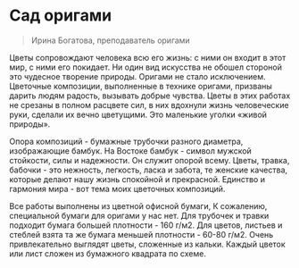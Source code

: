 # Сад оригами

> Ирина Богатова, преподаватель оригами

Цветы сопровождают человека всю его жизнь: с ними он входит в этот мир, с ними его покидает. Ни один вид искусства не обошел стороной это чудесное творение природы. Оригами не стало исключением. Цветочные композиции, выполненные в технике оригами, призваны дарить людям радость, вызывать добрые чувства. Цветы в этих работах не срезаны в полном расцвете сил, в них вдохнули жизнь человеческие руки, сделали их вечно цветущими. Это маленькие уголки «живой природы». 

Опора композиций - бумажные трубочки разного диаметра, изображающие бамбук. На Востоке бамбук - символ мужской стойкости, силы и надежности. Он служит опорой всему. Цветы, травка, бабочки - это нежность, легкость, ласка и забота, те женские качества, которые делают нашу жизнь спокойной и прекрасной. Единство и гармония мира - вот тема моих цветочных композиций. 

Все работы выполнены из цветной офисной бумаги, К сожалению, специальной бумаги для оригами у нас нет. Для трубочек и травки подходит бумага большей плотности - 160 г/м2. Для цветов, листьев и стеблей взята та же бумага меньшей плотности - 60-80 г/м2. Очень привлекательно выглядят цветы, сложенные из кальки. Каждый цветок или лист сложен из бумажного квадрата по схеме. 